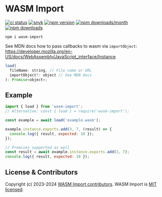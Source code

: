 # WASM Import

[![ci status](https://github.com/tshemsedinov/wasm-import/workflows/Testing%20CI/badge.svg)](https://github.com/tshemsedinov/wasm-import/actions?query=workflow%3A%22Testing+CI%22+branch%3Amaster)
[![snyk](https://snyk.io/test/github/tshemsedinov/wasm-import/badge.svg)](https://snyk.io/test/github/tshemsedinov/wasm-import)
[![npm version](https://badge.fury.io/js/wasm-import.svg)](https://badge.fury.io/js/wasm-import)
[![npm downloads/month](https://img.shields.io/npm/dm/wasm-import.svg)](https://www.npmjs.com/package/wasm-import)
[![npm downloads](https://img.shields.io/npm/dt/wasm-import.svg)](https://www.npmjs.com/package/wasm-import)

```
npm i wasm-import
```

See MDN docs how to pass callbacks to wasm via `importObject`:
https://developer.mozilla.org/en-US/docs/WebAssembly/JavaScript_interface/Instance

```js
load(
  fileName: string, // File name or URL
  importObject?: object // See MDN docs
): Promise<object>;
```

## Example

```js
import { load } from 'wasm-import';
// Alternative: const { load } = require('wasm-import');

const example = await load('example.wasm');

example.instance.exports.add(3, 7, (result) => {
  console.log({ result, expected: 10 });
});

// Promises supported as well
const result = await example.instance.exports.add(3, 7);
console.log({ result, expected: 10 });
```

## License & Contributors

Copyright (c) 2023-2024 [WASM Import contributors](https://github.com/tshemsedinov/wasm-import/graphs/contributors).
WASM Import is [MIT licensed](./LICENSE).
